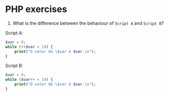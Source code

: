 # PHP exercises

1. What is the difference between the behaviour of `Script A` and `Script B`?

Script A:
```php
$var = 0;
while (++$var < 10) {
    print("O valor de \$var é $var.\n");
}
```

Script B:
```php
$var = 0;
while ($var++ < 10) {
    print("O valor de \$var é $var.\n");
}
```
